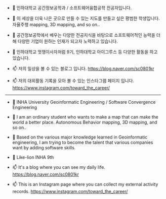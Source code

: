 - 👋 인하대학교 공간정보공학과 / 소프트웨어융합공학 전공자입니다.

- 👀 이 세상을 더욱 나은 곳으로 만들 수 있는 지도를 만들고 싶은 평범한 학생입니다.
      자율주행 mapping, 3D mapping, and so on..

- 🌱 공간정보공학에서 배우는 다양한 전공지식을 바탕으로 소프트웨어적인 능력을 더해 다양한 기업이 원하는 인재가 되고자 노력하고 있습니다.

- 💞️ 인하대학교 멋쟁이사자처럼 9기, 인하대학교 아이그루스 등 다양한 활동을 하고 있습니다.

- 📫 저의 일상을 볼 수 있는 블로그 입니다. https://blog.naver.com/sc0801kr
- 📫 저의 대외활동 기록을 모아 볼 수 있는 인스타그램 페이지 입니다. https://www.instagram.com/toward_the_career/

--------------------------------------------------------------------
- 👋 INHA University Geoinformatic Engineering / Software Convergence Engineering

- 👀 I am an ordinary student who wants to make a map that can make the world a better place.
      Autonomous Behavior mapping, 3D mapping, and so on..

- 🌱 Based on the various major knowledge learned in Geoinformatic engineering, I am trying to become the talent that various companies want by adding software skills.

- 💞️ Like-lion INHA 9th

- 📫 It's a blog where you can see my daily life. https://blog.naver.com/sc0801kr
- 📫 This is an Instagram page where you can collect my external activity records. https://www.instagram.com/toward_the_career/
